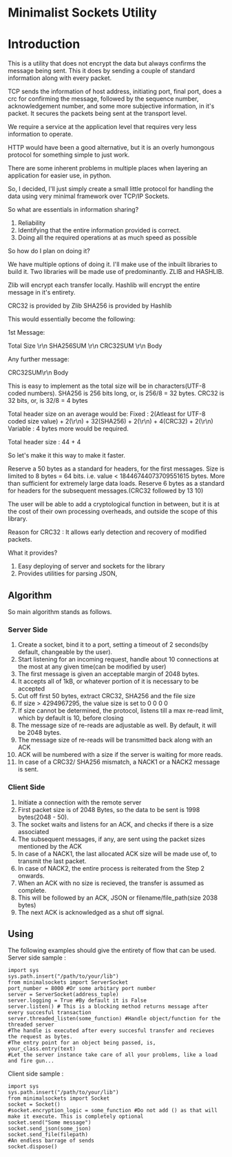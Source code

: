 # Minimalist Sockets Utility

# Introduction
This is a utility that does not encrypt the data but always confirms the message being sent.
This it does by sending a couple of standard information along with every packet.

TCP sends the information of host address, initiating port, final port, does a crc for confirming the message,
followed by the sequence number, acknowledgement number, and some more subjective information, in it's packet.
It secures the packets being sent at the transport level.

We require a service at the application level that requires very less information to operate.

HTTP would have been a good alternative, but it is an overly humongous protocol for something simple to just work.

There are some inherent problems in multiple places when layering an application for easier use, in python.

So, I decided, I'll just simply create a small little protocol for handling the data using very minimal framework over TCP/IP Sockets.

So what are essentials in information sharing?

1. Reliability
2. Identifying that the entire information provided is correct.
3. Doing all the required operations at as much speed as possible

So how do I plan on doing it?

We have multiple options of doing it. 
I'll make use of the inbuilt libraries to build it.
Two libraries will be made use of predominantly.
ZLIB and HASHLIB.

Zlib will encrypt each transfer locally.
Hashlib will encrypt the entire message in it's entirety.

CRC32 is provided by Zlib
SHA256 is provided by Hashlib

This would essentially become the following:

1st Message:

Total Size \r\n
SHA256SUM \r\n
CRC32SUM \r\n
Body

Any further message:

CRC32SUM\r\n
Body

This is easy to implement as the total size will be in characters(UTF-8 coded numbers).
SHA256 is 256 bits long, or, is 256/8 = 32 bytes.
CRC32 is 32 bits, or, is 32/8 = 4 bytes

Total header size on an average would be:
Fixed : 2(Atleast for UTF-8 coded size value) + 2(\r\n) + 32(SHA256) + 2(\r\n) + 4(CRC32) + 2(\r\n)
Variable : 4 bytes more would be required.

Total header size : 44 + 4

So let's make it this way to make it faster.

Reserve a 50 bytes as a standard for headers, for the first messages. Size is limited to 8 bytes = 64 bits. 
i.e. value < 18446744073709551615 bytes. More than sufficient for extremely large data loads.
Reserve 6 bytes as a standard for headers for the subsequent messages.(CRC32 followed by 13 10)

The user will be able to add a cryptological function in between, but it is at the cost of their own processing overheads, and outside the scope of this library.

Reason for CRC32 : It allows early detection and recovery of modified packets.

What it provides?

1. Easy deploying of server and sockets for the library
2. Provides utilities for parsing JSON, 

## Algorithm
So main algorithm stands as follows.

### Server Side

1. Create a socket, bind it to a port, setting a timeout of 2 seconds(by default, changeable by the user).
2. Start listening for an incoming request, handle about 10 connections at the most at any given time(can be modified by user)
3. The first message is given an acceptable margin of 2048 bytes.
4. It accepts all of 1kB, or whatever portion of it is necessary to be accepted
5. Cut off first 50 bytes, extract CRC32, SHA256 and the file size
6. If size > 4294967295, the value size is set to 0 0 0 0
7. If size cannot be determined, the protocol, listens till a max re-read limit, which by default is 10, before closing
8. The message size of re-reads are adjustable as well. By default, it will be 2048 bytes.
9. The message size of re-reads will be transmitted back along with an ACK
10. ACK will be numbered with a size if the server is waiting for more reads.
11. In case of a CRC32/ SHA256 mismatch, a NACK1 or a NACK2 message is sent.

### Client Side

1. Initiate a connection with the remote server
2. First packet size is of 2048 Bytes, so the data to be sent is 1998 bytes(2048 - 50).
3. The socket waits and listens for an ACK, and checks if there is a size associated
4. The subsequent messages, if any, are sent using the packet sizes mentioned by the ACK
5. In case of a NACK1, the last allocated ACK size will be made use of, to transmit the last packet.
6. In case of NACK2, the entire process is reiterated from the Step 2 onwards.
7. When an ACK with no size is recieved, the transfer is assumed as complete.
8. This will be followed by an ACK, JSON or filename/file_path(size 2038 bytes)
9. The next ACK is acknowledged as a shut off signal.

## Using

The following examples should give the entirety of flow that can be used.
Server side sample : 
```python3
import sys
sys.path.insert("/path/to/your/lib")
from minimalsockets import ServerSocket
port_number = 8000 #Or some arbitary port number
server = ServerSocket(address_tuple)
server.logging = True #By default it is False
server.listen() # This is a blocking method returns message after every succesful transaction
server.threaded_listen(some_function) #Handle object/function for the threaded server
#The handle is executed after every succesful transfer and recieves the request as bytes.
#The entry point for an object being passed, is, your_class.entry(text)
#Let the server instance take care of all your problems, like a load and fire gun...
```
Client side sample : 
```python3
import sys
sys.path.insert("/path/to/your/lib")
from minimalsockets import Socket
socket = Socket()
#socket.encryption_logic = some_function #Do not add () as that will make it execute. This is completely optional
socket.send("Some message")
socket.send_json(some_json)
socket.send_file(filepath)
#An endless barrage of sends
socket.dispose()
```
